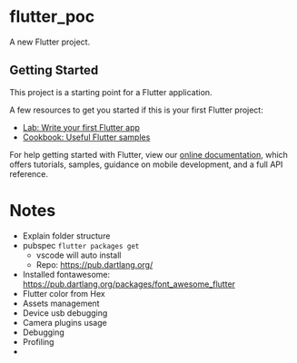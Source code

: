 # flutter_poc

A new Flutter project.

## Getting Started

This project is a starting point for a Flutter application.

A few resources to get you started if this is your first Flutter project:

- [Lab: Write your first Flutter app](https://flutter.io/docs/get-started/codelab)
- [Cookbook: Useful Flutter samples](https://flutter.io/docs/cookbook)

For help getting started with Flutter, view our 
[online documentation](https://flutter.io/docs), which offers tutorials, 
samples, guidance on mobile development, and a full API reference.

# Notes
- Explain folder structure
- pubspec `flutter packages get`
  - vscode will auto install
  - Repo: https://pub.dartlang.org/
- Installed fontawesome: https://pub.dartlang.org/packages/font_awesome_flutter
- Flutter color from Hex
- Assets management
- Device usb debugging
- Camera plugins usage
- Debugging
- Profiling
- 